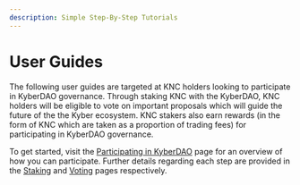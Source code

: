 ```yaml
---
description: Simple Step-By-Step Tutorials
---
```


# User Guides

The following user guides are targeted at KNC holders looking to participate in KyberDAO governance. Through staking KNC with the KyberDAO, KNC holders will be eligible to vote on important proposals which will guide the future of the the Kyber ecosystem. KNC stakers also earn rewards (in the form of KNC which are taken as a proportion of trading fees) for participating in KyberDAO governance.

To get started, visit the [Participating in KyberDAO](participating-in-kyberdao.md) page for an overview of how you can participate. Further details regarding each step are provided in the [Staking](staking.md) and [Voting](voting.md) pages respectively.
